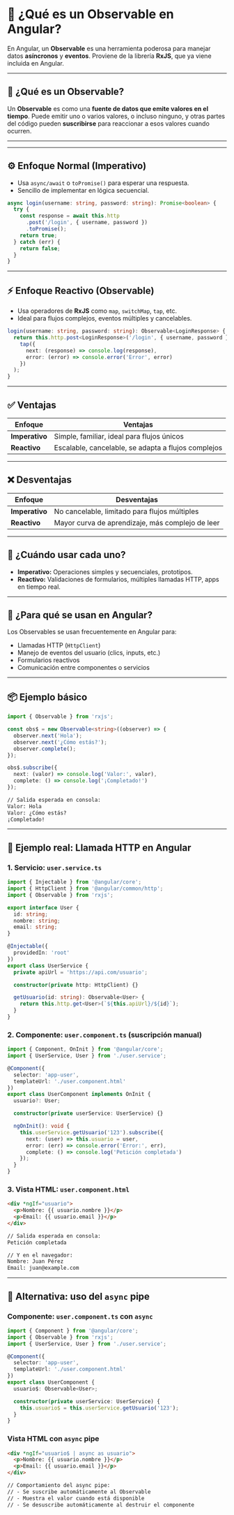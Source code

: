 # 📘 ¿Qué es un Observable en Angular?

En Angular, un **Observable** es una herramienta poderosa para manejar datos **asíncronos** y **eventos**. Proviene de la librería **RxJS**, que ya viene incluida en Angular.

---

## 🔄 ¿Qué es un Observable?

Un **Observable** es como una **fuente de datos que emite valores en el tiempo**. Puede emitir uno o varios valores, o incluso ninguno, y otras partes del código pueden **suscribirse** para reaccionar a esos valores cuando ocurren.

---

---

## ⚙️ Enfoque Normal (Imperativo)

- Usa `async/await` o `toPromise()` para esperar una respuesta.
- Sencillo de implementar en lógica secuencial.

```ts
async login(username: string, password: string): Promise<boolean> {
  try {
    const response = await this.http
      .post('/login', { username, password })
      .toPromise();
    return true;
  } catch (err) {
    return false;
  }
}
```

---

## ⚡ Enfoque Reactivo (Observable)

- Usa operadores de **RxJS** como `map`, `switchMap`, `tap`, etc.
- Ideal para flujos complejos, eventos múltiples y cancelables.

```ts
login(username: string, password: string): Observable<LoginResponse> {
  return this.http.post<LoginResponse>('/login', { username, password }).pipe(
    tap({
      next: (response) => console.log(response),
      error: (error) => console.error('Error', error)
    })
  );
}
```

---

## ✅ Ventajas

| Enfoque        | Ventajas                                      |
|----------------|-----------------------------------------------|
| **Imperativo** | Simple, familiar, ideal para flujos únicos    |
| **Reactivo**   | Escalable, cancelable, se adapta a flujos complejos |

---

## ❌ Desventajas

| Enfoque        | Desventajas                                     |
|----------------|--------------------------------------------------|
| **Imperativo** | No cancelable, limitado para flujos múltiples    |
| **Reactivo**   | Mayor curva de aprendizaje, más complejo de leer |

---

## 📌 ¿Cuándo usar cada uno?

- **Imperativo:** Operaciones simples y secuenciales, prototipos.
- **Reactivo:** Validaciones de formularios, múltiples llamadas HTTP, apps en tiempo real.

---

## 🧠 ¿Para qué se usan en Angular?

Los Observables se usan frecuentemente en Angular para:

- Llamadas HTTP (`HttpClient`)
- Manejo de eventos del usuario (clics, inputs, etc.)
- Formularios reactivos
- Comunicación entre componentes o servicios

---

## 📦 Ejemplo básico

```ts
import { Observable } from 'rxjs';

const obs$ = new Observable<string>((observer) => {
  observer.next('Hola');
  observer.next('¿Cómo estás?');
  observer.complete();
});

obs$.subscribe({
  next: (valor) => console.log('Valor:', valor),
  complete: () => console.log('¡Completado!')
});
```

```txt
// Salida esperada en consola:
Valor: Hola
Valor: ¿Cómo estás?
¡Completado!
```

---

## 📡 Ejemplo real: Llamada HTTP en Angular

### 1. Servicio: `user.service.ts`

```ts
import { Injectable } from '@angular/core';
import { HttpClient } from '@angular/common/http';
import { Observable } from 'rxjs';

export interface User {
  id: string;
  nombre: string;
  email: string;
}

@Injectable({
  providedIn: 'root'
})
export class UserService {
  private apiUrl = 'https://api.com/usuario';

  constructor(private http: HttpClient) {}

  getUsuario(id: string): Observable<User> {
    return this.http.get<User>(`${this.apiUrl}/${id}`);
  }
}
```

### 2. Componente: `user.component.ts` (suscripción manual)

```ts
import { Component, OnInit } from '@angular/core';
import { UserService, User } from './user.service';

@Component({
  selector: 'app-user',
  templateUrl: './user.component.html'
})
export class UserComponent implements OnInit {
  usuario?: User;

  constructor(private userService: UserService) {}

  ngOnInit(): void {
    this.userService.getUsuario('123').subscribe({
      next: (user) => this.usuario = user,
      error: (err) => console.error('Error:', err),
      complete: () => console.log('Petición completada')
    });
  }
}
```

### 3. Vista HTML: `user.component.html`

```html
<div *ngIf="usuario">
  <p>Nombre: {{ usuario.nombre }}</p>
  <p>Email: {{ usuario.email }}</p>
</div>
```

```txt
// Salida esperada en consola:
Petición completada

// Y en el navegador:
Nombre: Juan Pérez
Email: juan@example.com
```

---

## 🧪 Alternativa: uso del `async` pipe

### Componente: `user.component.ts` con `async`

```ts
import { Component } from '@angular/core';
import { Observable } from 'rxjs';
import { UserService, User } from './user.service';

@Component({
  selector: 'app-user',
  templateUrl: './user.component.html'
})
export class UserComponent {
  usuario$: Observable<User>;

  constructor(private userService: UserService) {
    this.usuario$ = this.userService.getUsuario('123');
  }
}
```

### Vista HTML con `async` pipe

```html
<div *ngIf="usuario$ | async as usuario">
  <p>Nombre: {{ usuario.nombre }}</p>
  <p>Email: {{ usuario.email }}</p>
</div>
```

```txt
// Comportamiento del async pipe:
// - Se suscribe automáticamente al Observable
// - Muestra el valor cuando está disponible
// - Se desuscribe automáticamente al destruir el componente
```

